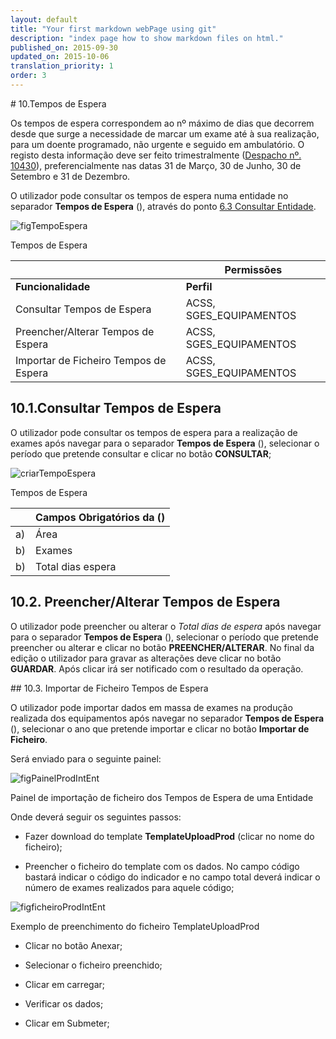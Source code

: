 ```yaml
---
layout: default
title: "Your first markdown webPage using git"
description: "index page how to show markdown files on html."
published_on: 2015-09-30
updated_on: 2015-10-06
translation_priority: 1
order: 3
---
```


<p id="tempos-de-espera"></p>
# 10.Tempos de Espera

Os tempos de espera correspondem ao nº máximo de dias que decorrem desde que surge a necessidade de marcar um exame até à sua realização, para um doente programado, não urgente e seguido em ambulatório.
O registo desta informação deve ser feito trimestralmente ([Despacho nº. 10430](http://www.sg.min-saude.pt/NR/rdonlyres/4D921E90-4382-4E9E-B682-3FE85F261D87/27261/3387133871.pdf)), preferencialmente nas datas 31 de Março, 30 de Junho, 30 de Setembro e 31 de Dezembro.

O utilizador pode consultar os tempos de espera numa entidade no separador **Tempos de Espera** ([](#figTempoEspera)), através do ponto [6.3 Consultar Entidade](#consultar-entidade).

![figTempoEspera](img/pages/11_0_1.jpg)

<p class="caption" id="figTempoEspera"> Tempos de Espera</p>

|  | Permissões               | 
|----|--------------------------------------------|
|**Funcionalidade** |**Perfil**|
| Consultar Tempos de Espera | ACSS, SGES_EQUIPAMENTOS|
| Preencher/Alterar Tempos de Espera | ACSS, SGES_EQUIPAMENTOS |
| Importar de Ficheiro Tempos de Espera| ACSS, SGES_EQUIPAMENTOS |

<p id="tERealizacaoExames"></p>

## 10.1.Consultar Tempos de Espera

O utilizador pode consultar os tempos de espera para a realização de exames após navegar para o separador **Tempos de Espera** ([](#figTempoEspera)), 
selecionar o período que pretende consultar e clicar no botão **CONSULTAR**;

![criarTempoEspera](img/pages/11_1_1.jpg)

<p class="caption" id="criarTempoEspera"> Tempos de Espera</p>

|    | Campos Obrigatórios da ([](#criarTempoEspera))    |
|----|---------------------------------------------------|
| a) | 	Área                                             |
| b) | 	Exames                                           |
| b) |  Total dias espera                                |



## 10.2. Preencher/Alterar Tempos de Espera

O utilizador pode preencher ou alterar o *Total dias de espera* após navegar para o separador **Tempos de Espera**  ([](#figTempoEspera)), selecionar o período que pretende preencher ou alterar e clicar no botão **PREENCHER/ALTERAR**.
No final da edição o utilizador para gravar as alterações deve clicar no botão **GUARDAR**. Após clicar irá ser notificado com o resultado da operação.


<p id="importExames"></p>
## 10.3. Importar de Ficheiro Tempos de Espera

O utilizador pode importar dados em massa de exames na produção realizada dos equipamentos após navegar no separador **Tempos de Espera** ([](#figTempoEspera)), selecionar o ano que pretende importar e clicar no botão **Importar de Ficheiro**.

Será enviado para o seguinte painel:

![figPainelProdIntEnt](img/pages/9_3_1.jpg)

<p class="caption" id="figPainelProdIntEnt"> Painel de importação de ficheiro dos Tempos de Espera de uma Entidade</p>

Onde deverá seguir os seguintes passos:

   - Fazer download do template **TemplateUploadProd** (clicar no nome do ficheiro);

   - Preencher o ficheiro do template com os dados. No campo código bastará indicar o código do indicador e no campo total deverá indicar o número de exames realizados para aquele código;
   
   ![figficheiroProdIntEnt](img/pages/9_3_2.jpg)

<p class="caption" id="figficheiroProdIntEnt"> Exemplo de preenchimento do ficheiro TemplateUploadProd</p>

   - Clicar no botão Anexar;

   - Selecionar o ficheiro preenchido;

   - Clicar em carregar;

   - Verificar os dados;

   - Clicar em Submeter; 
